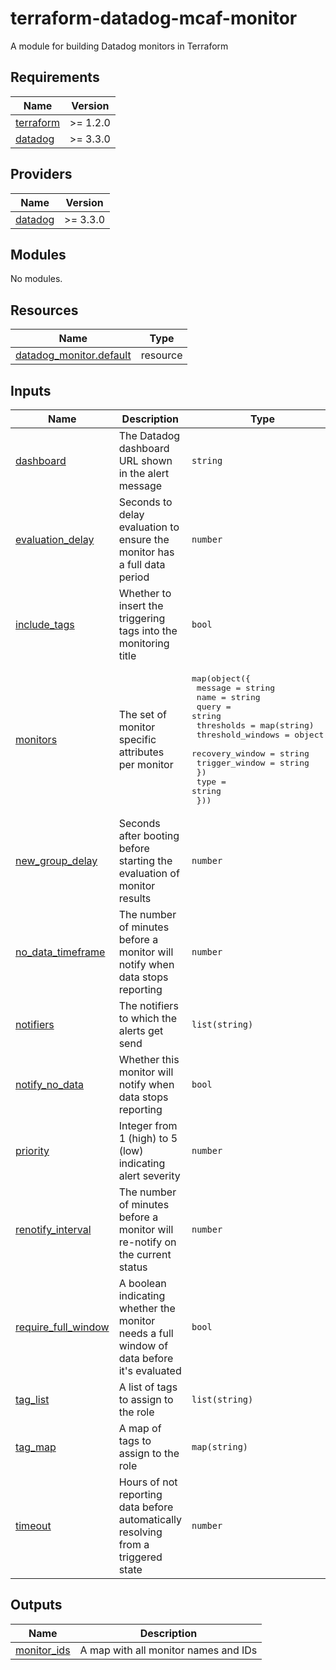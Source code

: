 # terraform-datadog-mcaf-monitor

A module for building Datadog monitors in Terraform

<!-- BEGIN_TF_DOCS -->
## Requirements

| Name | Version |
|------|---------|
| <a name="requirement_terraform"></a> [terraform](#requirement\_terraform) | >= 1.2.0 |
| <a name="requirement_datadog"></a> [datadog](#requirement\_datadog) | >= 3.3.0 |

## Providers

| Name | Version |
|------|---------|
| <a name="provider_datadog"></a> [datadog](#provider\_datadog) | >= 3.3.0 |

## Modules

No modules.

## Resources

| Name | Type |
|------|------|
| [datadog_monitor.default](https://registry.terraform.io/providers/datadog/datadog/latest/docs/resources/monitor) | resource |

## Inputs

| Name | Description | Type | Default | Required |
|------|-------------|------|---------|:--------:|
| <a name="input_dashboard"></a> [dashboard](#input\_dashboard) | The Datadog dashboard URL shown in the alert message | `string` | `""` | no |
| <a name="input_evaluation_delay"></a> [evaluation\_delay](#input\_evaluation\_delay) | Seconds to delay evaluation to ensure the monitor has a full data period | `number` | `null` | no |
| <a name="input_include_tags"></a> [include\_tags](#input\_include\_tags) | Whether to insert the triggering tags into the monitoring title | `bool` | `true` | no |
| <a name="input_monitors"></a> [monitors](#input\_monitors) | The set of monitor specific attributes per monitor | <pre>map(object({<br>    message    = string<br>    name       = string<br>    query      = string<br>    thresholds = map(string)<br>    threshold_windows = object({<br>      recovery_window = string<br>      trigger_window  = string<br>    })<br>    type = string<br>  }))</pre> | `null` | no |
| <a name="input_new_group_delay"></a> [new\_group\_delay](#input\_new\_group\_delay) | Seconds after booting before starting the evaluation of monitor results | `number` | `null` | no |
| <a name="input_no_data_timeframe"></a> [no\_data\_timeframe](#input\_no\_data\_timeframe) | The number of minutes before a monitor will notify when data stops reporting | `number` | `null` | no |
| <a name="input_notifiers"></a> [notifiers](#input\_notifiers) | The notifiers to which the alerts get send | `list(string)` | `[]` | no |
| <a name="input_notify_no_data"></a> [notify\_no\_data](#input\_notify\_no\_data) | Whether this monitor will notify when data stops reporting | `bool` | `true` | no |
| <a name="input_priority"></a> [priority](#input\_priority) | Integer from 1 (high) to 5 (low) indicating alert severity | `number` | `null` | no |
| <a name="input_renotify_interval"></a> [renotify\_interval](#input\_renotify\_interval) | The number of minutes before a monitor will re-notify on the current status | `number` | `null` | no |
| <a name="input_require_full_window"></a> [require\_full\_window](#input\_require\_full\_window) | A boolean indicating whether the monitor needs a full window of data before it's evaluated | `bool` | `true` | no |
| <a name="input_tag_list"></a> [tag\_list](#input\_tag\_list) | A list of tags to assign to the role | `list(string)` | `[]` | no |
| <a name="input_tag_map"></a> [tag\_map](#input\_tag\_map) | A map of tags to assign to the role | `map(string)` | `{}` | no |
| <a name="input_timeout"></a> [timeout](#input\_timeout) | Hours of not reporting data before automatically resolving from a triggered state | `number` | `null` | no |

## Outputs

| Name | Description |
|------|-------------|
| <a name="output_monitor_ids"></a> [monitor\_ids](#output\_monitor\_ids) | A map with all monitor names and IDs |
<!-- END_TF_DOCS -->

